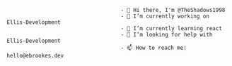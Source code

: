 
                                        - 👋 Hi there, I'm @TheShadows1998
                                        - 🔭 I’m currently working on Ellis-Development
                                        - 🌱 I’m currently learning react 
                                        - 🤔 I’m looking for help with Ellis-Development 
                                        - 📫 How to reach me: hello@ebrookes.dev    
